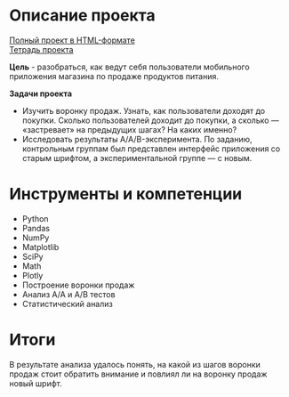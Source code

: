 # Описание проекта

[Полный проект в HTML-формате]() 
<br>[Тетрадь проекта](https://github.com/vgvsk/Data-Analyst-Portfolio/blob/0c6aba87638dac97be425b05e770f5673f4ace04/Users%20behaviour/Users%20behaviour.ipynb)

**Цель** - разобраться, как ведут себя пользователи мобильного приложения магазина по продаже продуктов питания.

**Задачи проекта**

- Изучить воронку продаж. Узнать, как пользователи доходят до покупки. Сколько пользователей доходит до покупки, а сколько — «застревает» на предыдущих шагах? На каких именно?
- Исследовать результаты A/A/B-эксперимента. По заданию, контрольным группам был представлен интерфейс приложения со старым шрифтом, а экспериментальной группе — с новым.

# Инструменты и компетенции

- Python
- Pandas
- NumPy
- Matplotlib
- SciPy
- Math
- Plotly
- Построение воронки продаж
- Анализ A/A и A/B тестов
- Статистический анализ

# Итоги

В результате анализа удалось понять, на какой из шагов воронки продаж стоит обратить внимание и повлиял ли на воронку продаж новый шрифт.
